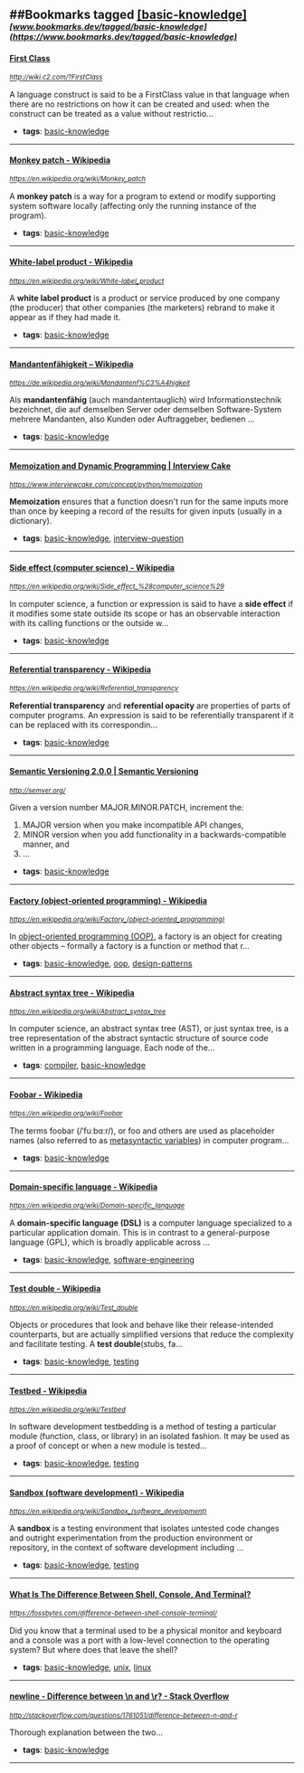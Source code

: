 ##Bookmarks tagged [[basic-knowledge]](https://www.bookmarks.dev?q=[basic-knowledge])
_<sup><sup>[www.bookmarks.dev/tagged/basic-knowledge](https://www.bookmarks.dev/tagged/basic-knowledge)</sup></sup>_
---
#### [First Class](http://wiki.c2.com/?FirstClass)
_<sup>http://wiki.c2.com/?FirstClass</sup>_

A language construct is said to be a FirstClass value in that language when there are no restrictions on how it can be created and used: when the construct can be treated as a value without restrictio...
* **tags**: [basic-knowledge](../tagged/basic-knowledge.md)
---
#### [Monkey patch - Wikipedia](https://en.wikipedia.org/wiki/Monkey_patch)
_<sup>https://en.wikipedia.org/wiki/Monkey_patch</sup>_

A **monkey patch** is a way for a program to extend or modify supporting system software locally (affecting only the running instance of the program).
* **tags**: [basic-knowledge](../tagged/basic-knowledge.md)
---
#### [White-label product - Wikipedia](https://en.wikipedia.org/wiki/White-label_product)
_<sup>https://en.wikipedia.org/wiki/White-label_product</sup>_

A **white label product** is a product or service produced by one company (the producer) that other companies (the marketers) rebrand to make it appear as if they had made it.
* **tags**: [basic-knowledge](../tagged/basic-knowledge.md)
---
#### [Mandantenfähigkeit – Wikipedia](https://de.wikipedia.org/wiki/Mandantenf%C3%A4higkeit)
_<sup>https://de.wikipedia.org/wiki/Mandantenf%C3%A4higkeit</sup>_

Als **mandantenfähig** (auch mandantentauglich) wird Informationstechnik bezeichnet, die auf demselben Server oder demselben Software-System mehrere Mandanten, also Kunden oder Auftraggeber, bedienen ...
* **tags**: [basic-knowledge](../tagged/basic-knowledge.md)
---
#### [Memoization and Dynamic Programming | Interview Cake](https://www.interviewcake.com/concept/python/memoization)
_<sup>https://www.interviewcake.com/concept/python/memoization</sup>_

**Memoization** ensures that a function doesn't run for the same inputs more than once by keeping a record of the results for given inputs (usually in a dictionary).


* **tags**: [basic-knowledge](../tagged/basic-knowledge.md), [interview-question](../tagged/interview-question.md)
---
#### [Side effect (computer science) - Wikipedia](https://en.wikipedia.org/wiki/Side_effect_%28computer_science%29)
_<sup>https://en.wikipedia.org/wiki/Side_effect_%28computer_science%29</sup>_

In computer science, a function or expression is said to have a **side effect** if it modifies some state outside its scope or has an observable interaction with its calling functions or the outside w...
* **tags**: [basic-knowledge](../tagged/basic-knowledge.md)
---
#### [Referential transparency - Wikipedia](https://en.wikipedia.org/wiki/Referential_transparency)
_<sup>https://en.wikipedia.org/wiki/Referential_transparency</sup>_

**Referential transparency** and **referential opacity** are properties of parts of computer programs. An expression is said to be referentially transparent if it can be replaced with its correspondin...
* **tags**: [basic-knowledge](../tagged/basic-knowledge.md)
---
#### [Semantic Versioning 2.0.0 | Semantic Versioning](http://semver.org/)
_<sup>http://semver.org/</sup>_

Given a version number MAJOR.MINOR.PATCH, increment the:

1. MAJOR version when you make incompatible API changes,
2. MINOR version when you add functionality in a backwards-compatible manner, and
3. ...
* **tags**: [basic-knowledge](../tagged/basic-knowledge.md)
---
#### [Factory (object-oriented programming) - Wikipedia](https://en.wikipedia.org/wiki/Factory_(object-oriented_programming))
_<sup>https://en.wikipedia.org/wiki/Factory_(object-oriented_programming)</sup>_

In [object-oriented programming (OOP)](https://en.wikipedia.org/wiki/Object-oriented_programming), a factory is an object for creating other objects – formally a factory is a function or method that r...
* **tags**: [basic-knowledge](../tagged/basic-knowledge.md), [oop](../tagged/oop.md), [design-patterns](../tagged/design-patterns.md)
---
#### [Abstract syntax tree - Wikipedia](https://en.wikipedia.org/wiki/Abstract_syntax_tree)
_<sup>https://en.wikipedia.org/wiki/Abstract_syntax_tree</sup>_

In computer science, an abstract syntax tree (AST), or just syntax tree, is a tree representation of the abstract syntactic structure of source code written in a programming language. Each node of the...
* **tags**: [compiler](../tagged/compiler.md), [basic-knowledge](../tagged/basic-knowledge.md)
---
#### [Foobar - Wikipedia](https://en.wikipedia.org/wiki/Foobar)
_<sup>https://en.wikipedia.org/wiki/Foobar</sup>_

The terms foobar (/ˈfuːbɑːr/), or foo and others are used as placeholder names (also referred to as [metasyntactic variables](https://en.wikipedia.org/wiki/Metasyntactic_variable)) in computer program...
* **tags**: [basic-knowledge](../tagged/basic-knowledge.md)
---
#### [Domain-specific language - Wikipedia](https://en.wikipedia.org/wiki/Domain-specific_language)
_<sup>https://en.wikipedia.org/wiki/Domain-specific_language</sup>_

A **domain-specific language (DSL)** is a computer language specialized to a particular application domain. This is in contrast to a general-purpose language (GPL), which is broadly applicable across ...
* **tags**: [basic-knowledge](../tagged/basic-knowledge.md), [software-engineering](../tagged/software-engineering.md)
---
#### [Test double - Wikipedia](https://en.wikipedia.org/wiki/Test_double)
_<sup>https://en.wikipedia.org/wiki/Test_double</sup>_

Objects or procedures that look and behave like their release-intended counterparts, but are actually simplified versions that reduce the complexity and facilitate testing. A **test double**(stubs, fa...
* **tags**: [basic-knowledge](../tagged/basic-knowledge.md), [testing](../tagged/testing.md)
---
#### [Testbed - Wikipedia](https://en.wikipedia.org/wiki/Testbed)
_<sup>https://en.wikipedia.org/wiki/Testbed</sup>_

In software development testbedding is a method of testing a particular module (function, class, or library) in an isolated fashion. It may be used as a proof of concept or when a new module is tested...
* **tags**: [basic-knowledge](../tagged/basic-knowledge.md), [testing](../tagged/testing.md)
---
#### [Sandbox (software development) - Wikipedia](https://en.wikipedia.org/wiki/Sandbox_(software_development))
_<sup>https://en.wikipedia.org/wiki/Sandbox_(software_development)</sup>_

A **sandbox** is a testing environment that isolates untested code changes and outright experimentation from the production environment or repository, in the context of software development including ...
* **tags**: [basic-knowledge](../tagged/basic-knowledge.md), [testing](../tagged/testing.md)
---
#### [What Is The Difference Between Shell, Console, And Terminal?](https://fossbytes.com/difference-between-shell-console-terminal/)
_<sup>https://fossbytes.com/difference-between-shell-console-terminal/</sup>_

Did you know that a terminal used to be a physical monitor and keyboard and a console was a port with a low-level connection to the operating system? But where does that leave the shell?
* **tags**: [basic-knowledge](../tagged/basic-knowledge.md), [unix](../tagged/unix.md), [linux](../tagged/linux.md)
---
#### [newline - Difference between \n and \r? - Stack Overflow](http://stackoverflow.com/questions/1761051/difference-between-n-and-r)
_<sup>http://stackoverflow.com/questions/1761051/difference-between-n-and-r</sup>_

Thorough explanation between the two...
* **tags**: [basic-knowledge](../tagged/basic-knowledge.md)
---
